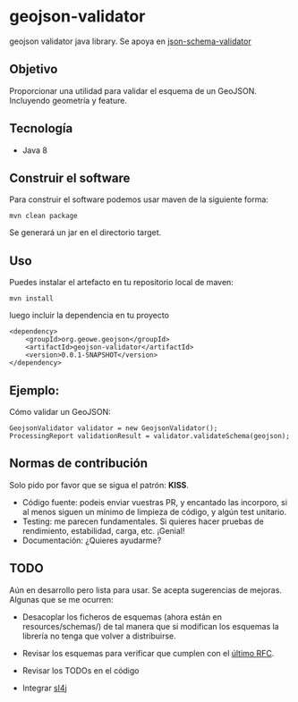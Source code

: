 # geojson-validator
geojson validator java library. Se apoya en [json-schema-validator](https://json-schema.org/)

## Objetivo
Proporcionar una utilidad para validar el esquema de un GeoJSON. Incluyendo geometría y feature.

## Tecnología
- Java 8

## Construir el software
Para construir el software podemos usar maven de la siguiente forma:

`mvn clean package`

Se generará un jar en el directorio target.

## Uso
Puedes instalar el artefacto en tu repositorio local de maven:

`mvn install`

luego incluir la dependencia en tu proyecto

```
<dependency>
	<groupId>org.geowe.geojson</groupId>
	<artifactId>geojson-validator</artifactId>
	<version>0.0.1-SNAPSHOT</version>
</dependency>
```

## Ejemplo:
Cómo validar un GeoJSON:

```
GeojsonValidator validator = new GeojsonValidator();
ProcessingReport validationResult = validator.validateSchema(geojson);
```

## Normas de contribución
Solo pido por favor que se sigua el patrón: **KISS**.

- Código fuente: podeis enviar vuestras PR, y encantado las incorporo, si al menos siguen un mínimo de limpieza de código, y algún test unitario.
- Testing: me parecen fundamentales. Si quieres hacer pruebas de rendimiento, estabilidad, carga, etc. ¡Genial!
- Documentación: ¿Quieres ayudarme?

## TODO
Aún en desarrollo pero lista para usar. Se acepta sugerencias de mejoras. Algunas que se me ocurren:
 
- Desacoplar los ficheros de esquemas (ahora están en resources/schemas/) de tal manera que si modifican los esquemas la librería no tenga que volver a distribuirse.

- Revisar los esquemas para verificar que cumplen con el [último RFC](http://geojson.org/).

- Revisar los TODOs en el código

- Integrar [sl4j](https://www.slf4j.org/)
